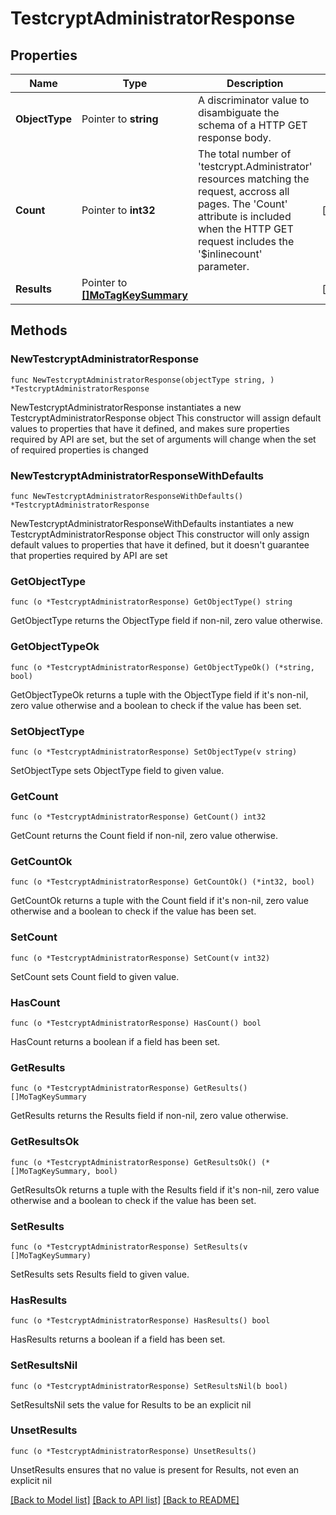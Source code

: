 # TestcryptAdministratorResponse

## Properties

Name | Type | Description | Notes
------------ | ------------- | ------------- | -------------
**ObjectType** | Pointer to **string** | A discriminator value to disambiguate the schema of a HTTP GET response body. | 
**Count** | Pointer to **int32** | The total number of &#39;testcrypt.Administrator&#39; resources matching the request, accross all pages. The &#39;Count&#39; attribute is included when the HTTP GET request includes the &#39;$inlinecount&#39; parameter. | [optional] 
**Results** | Pointer to [**[]MoTagKeySummary**](mo.TagKeySummary.md) |  | [optional] 

## Methods

### NewTestcryptAdministratorResponse

`func NewTestcryptAdministratorResponse(objectType string, ) *TestcryptAdministratorResponse`

NewTestcryptAdministratorResponse instantiates a new TestcryptAdministratorResponse object
This constructor will assign default values to properties that have it defined,
and makes sure properties required by API are set, but the set of arguments
will change when the set of required properties is changed

### NewTestcryptAdministratorResponseWithDefaults

`func NewTestcryptAdministratorResponseWithDefaults() *TestcryptAdministratorResponse`

NewTestcryptAdministratorResponseWithDefaults instantiates a new TestcryptAdministratorResponse object
This constructor will only assign default values to properties that have it defined,
but it doesn't guarantee that properties required by API are set

### GetObjectType

`func (o *TestcryptAdministratorResponse) GetObjectType() string`

GetObjectType returns the ObjectType field if non-nil, zero value otherwise.

### GetObjectTypeOk

`func (o *TestcryptAdministratorResponse) GetObjectTypeOk() (*string, bool)`

GetObjectTypeOk returns a tuple with the ObjectType field if it's non-nil, zero value otherwise
and a boolean to check if the value has been set.

### SetObjectType

`func (o *TestcryptAdministratorResponse) SetObjectType(v string)`

SetObjectType sets ObjectType field to given value.


### GetCount

`func (o *TestcryptAdministratorResponse) GetCount() int32`

GetCount returns the Count field if non-nil, zero value otherwise.

### GetCountOk

`func (o *TestcryptAdministratorResponse) GetCountOk() (*int32, bool)`

GetCountOk returns a tuple with the Count field if it's non-nil, zero value otherwise
and a boolean to check if the value has been set.

### SetCount

`func (o *TestcryptAdministratorResponse) SetCount(v int32)`

SetCount sets Count field to given value.

### HasCount

`func (o *TestcryptAdministratorResponse) HasCount() bool`

HasCount returns a boolean if a field has been set.

### GetResults

`func (o *TestcryptAdministratorResponse) GetResults() []MoTagKeySummary`

GetResults returns the Results field if non-nil, zero value otherwise.

### GetResultsOk

`func (o *TestcryptAdministratorResponse) GetResultsOk() (*[]MoTagKeySummary, bool)`

GetResultsOk returns a tuple with the Results field if it's non-nil, zero value otherwise
and a boolean to check if the value has been set.

### SetResults

`func (o *TestcryptAdministratorResponse) SetResults(v []MoTagKeySummary)`

SetResults sets Results field to given value.

### HasResults

`func (o *TestcryptAdministratorResponse) HasResults() bool`

HasResults returns a boolean if a field has been set.

### SetResultsNil

`func (o *TestcryptAdministratorResponse) SetResultsNil(b bool)`

 SetResultsNil sets the value for Results to be an explicit nil

### UnsetResults
`func (o *TestcryptAdministratorResponse) UnsetResults()`

UnsetResults ensures that no value is present for Results, not even an explicit nil

[[Back to Model list]](../README.md#documentation-for-models) [[Back to API list]](../README.md#documentation-for-api-endpoints) [[Back to README]](../README.md)


